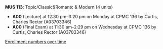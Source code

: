 **MUS 113**: Topic/Classic&Romantc & Modern (4 units)

- **A00** (Lecture) at 12:30 pm–3:20 pm on Monday at CPMC 136 by Curtis, Charles Rector (A03703346)
- **A00** (Final Exam) at 11:30 am–2:29 pm on Wednesday at CPMC 136 by Curtis, Charles Rector (A03703346)

[Enrollment numbers over time](./MUS113.tsv)
